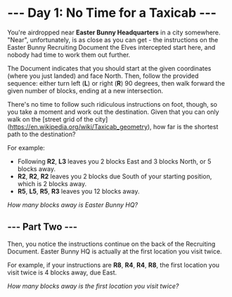 # --- Day 1: No Time for a Taxicab ---

You're airdropped near **Easter Bunny Headquarters** in a city somewhere. "Near", unfortunately, is as close as you can get - the instructions on the Easter Bunny Recruiting Document the Elves intercepted start here, and nobody had time to work them out further.

The Document indicates that you should start at the given coordinates (where you just landed) and face North. Then, follow the provided sequence: either turn left (**L**) or right (**R**) 90 degrees, then walk forward the given number of blocks, ending at a new intersection.

There's no time to follow such ridiculous instructions on foot, though, so you take a moment and work out the destination. Given that you can only walk on the [street grid of the city] (https://en.wikipedia.org/wiki/Taxicab_geometry), how far is the shortest path to the destination?

For example:

 - Following **R2**, **L3** leaves you 2 blocks East and 3 blocks North, or 5 blocks away.
 - **R2**, **R2**, **R2** leaves you 2 blocks due South of your starting position, which is 2 blocks away.
 - **R5**, **L5**, **R5**, **R3** leaves you 12 blocks away.

*How many blocks away is Easter Bunny HQ?*

## --- Part Two ---

Then, you notice the instructions continue on the back of the Recruiting Document. Easter Bunny HQ is actually at the first location you visit twice.

For example, if your instructions are **R8**, **R4**, **R4**, **R8**, the first location you visit twice is 4 blocks away, due East.

*How many blocks away is the first location you visit twice?*
